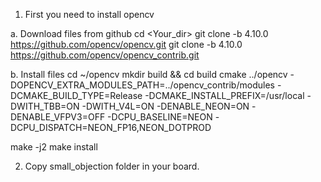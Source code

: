 1. First you need to install opencv

a. Download files from github
cd <Your_dir>
git clone -b 4.10.0 https://github.com/opencv/opencv.git
git clone -b 4.10.0 https://github.com/opencv/opencv_contrib.git
 

b. Install files
cd ~/opencv
mkdir build && cd build
cmake ../opencv   -DOPENCV_EXTRA_MODULES_PATH=../opencv_contrib/modules   -DCMAKE_BUILD_TYPE=Release   -DCMAKE_INSTALL_PREFIX=/usr/local   -DWITH_TBB=ON   -DWITH_V4L=ON   -DENABLE_NEON=ON   -DENABLE_VFPV3=OFF   -DCPU_BASELINE=NEON   -DCPU_DISPATCH=NEON_FP16,NEON_DOTPROD
 
make -j2
make install
 
 
2. Copy small_objection folder in your board.
 
